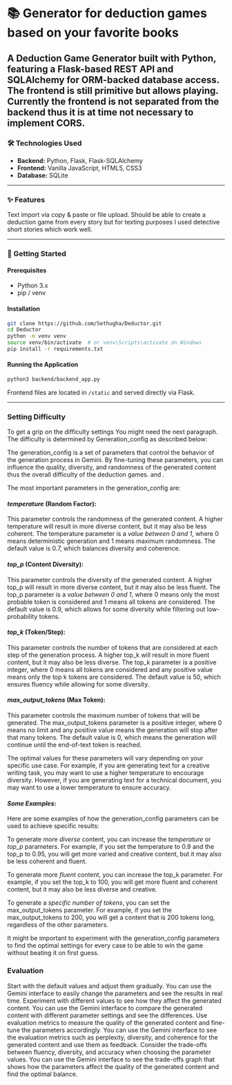 # 📚 Generator for deduction games based on your favorite books

A **Deduction Game Generator** built with **Python**, featuring a Flask-based REST API and SQLAlchemy for ORM-backed database access. 
The frontend is still primitive  but allows playing.
Currently the frontend is not separated from the backend thus it is at time not necessary to implement CORS.
---

### 🛠️ Technologies Used

* **Backend:** Python, Flask, Flask-SQLAlchemy
* **Frontend:** Vanilla JavaScript, HTML5, CSS3
* **Database:** SQLite

---

### ✨ Features

Text import via copy & paste or file upload.
Should be able to create a deduction game from every story but for texting purposes I used detective short stories which work well.

---

### 🚀 Getting Started

#### Prerequisites

* Python 3.x
* pip / venv
  

#### Installation

```bash
git clone https://github.com/Sethugha/Deductor.git
cd Deductor
python -m venv venv
source venv/bin/activate  # or venv\Scripts\activate on Windows
pip install -r requirements.txt
```

#### Running the Application

```bash
python3 backend/backend_app.py
```

Frontend files are located in `/static` and served directly via Flask.

---
### Setting Difficulty 

To get a grip on the difficulty settings You might need the next paragraph.
The difficulty is determined by Generation_config as described below: 

The generation_config is a set of parameters that control the behavior of the generation process in Gemini. 
By fine-tuning these parameters, you can influence the quality, diversity, and randomness of the generated content
thus the overall difficulty of the deduction games.
and .

The most important parameters in the generation_config are:

#### *temperature* (Random Factor): 

This parameter controls the randomness of the generated content. 
A higher temperature will result in more diverse content, but it may also be less coherent. 
The temperature parameter is a *value between 0 and 1*, where 0 means deterministic generation
and 1 means maximum randomness. The default value is 0.7, which balances diversity and coherence.

#### *top_p* (Content Diversity):

This parameter controls the diversity of the generated content. 
A higher top_p will result in more diverse content, but it may also be less fluent.
The top_p parameter is a *value between 0 and 1*, where 0 means only the most 
probable token is considered and 1 means all tokens are considered. 
The default value is 0.9, which allows for some diversity while filtering out low-probability tokens.

#### *top_k* (Token/Step):

This parameter controls the number of tokens that are considered at each step of the generation process. 
A higher top_k will result in more fluent content, but it may also be less diverse.
The top_k parameter is a positive integer, where 0 means all tokens are considered
and any positive value means only the top k tokens are considered. 
The default value is 50, which ensures fluency while allowing for some diversity.
    
#### *max_output_tokens* (Max Token):

This parameter controls the maximum number of tokens that will be generated. 
The max_output_tokens parameter is a positive integer, where 0 means no limit 
and any positive value means the generation will stop after that many tokens. 
The default value is 0, which means the generation will continue until the end-of-text token is reached.

The optimal values for these parameters will vary depending on your specific use case. 
For example, if you are generating text for a creative writing task, 
you may want to use a higher temperature to encourage diversity. 
However, if you are generating text for a technical document, 
you may want to use a lower temperature to ensure accuracy.

#### *Some Examples*:

Here are some examples of how the generation_config parameters can be used to achieve specific results:

To generate more *diverse* content, you can increase the *temperature* or *top_p* parameters. 
For example, if you set the temperature to 0.9 and the top_p to 0.95, 
you will get more varied and creative content, but it may also be less coherent and fluent.
    
To generate more *fluent* content, you can increase the top_k parameter. 
For example, if you set the top_k to 100, you will get more fluent and coherent content, 
but it may also be less diverse and creative.
    
To generate a *specific number of tokens*, you can set the max_output_tokens parameter. 
For example, if you set the max_output_tokens to 200, you will get a content that is 200 tokens long,
regardless of the other parameters.

It might be important to experiment with the generation_config parameters to find the optimal settings 
for every case to be able to win the game without beating it on first guess.

### Evaluation
    
Start with the default values and adjust them gradually. You can use the Gemini interface to easily change the parameters and see the results in real time.
Experiment with different values to see how they affect the generated content. You can use the Gemini interface to compare the generated content with different parameter settings and see the differences.
Use evaluation metrics to measure the quality of the generated content and fine-tune the parameters accordingly. You can use the Gemini interface to see the evaluation metrics such as perplexity, diversity, and coherence for the generated content and use them as feedback.
Consider the trade-offs between fluency, diversity, and accuracy when choosing the parameter values. You can use the Gemini interface to see the trade-offs graph that shows how the parameters affect the quality of the generated content and find the optimal balance.
